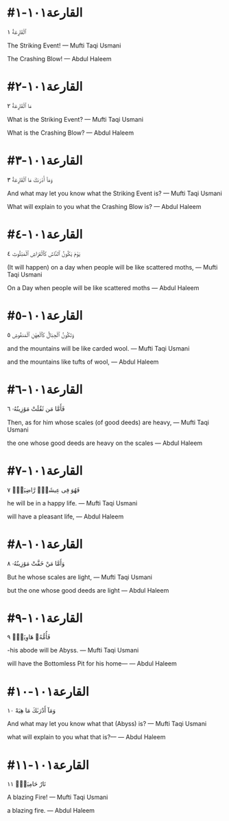 


# #القارعة١٠١-١
ٱلْقَارِعَةُ ١

The Striking Event!
— Mufti Taqi Usmani


The Crashing Blow!
— Abdul Haleem



# #القارعة١٠١-٢
مَا ٱلْقَارِعَةُ ٢

What is the Striking Event?
— Mufti Taqi Usmani


What is the Crashing Blow?
— Abdul Haleem



# #القارعة١٠١-٣
وَمَآ أَدْرَىٰكَ مَا ٱلْقَارِعَةُ ٣

And what may let you know what the Striking Event is?
— Mufti Taqi Usmani


What will explain to you what the Crashing Blow is?
— Abdul Haleem



# #القارعة١٠١-٤
يَوْمَ يَكُونُ ٱلنَّاسُ كَٱلْفَرَاشِ ٱلْمَبْثُوثِ ٤

(It will happen) on a day when people will be like scattered moths,
— Mufti Taqi Usmani


On a Day when people will be like scattered moths
— Abdul Haleem



# #القارعة١٠١-٥
وَتَكُونُ ٱلْجِبَالُ كَٱلْعِهْنِ ٱلْمَنفُوشِ ٥

and the mountains will be like carded wool.
— Mufti Taqi Usmani


and the mountains like tufts of wool,
— Abdul Haleem



# #القارعة١٠١-٦
فَأَمَّا مَن ثَقُلَتْ مَوَٰزِينُهُۥ ٦

Then, as for him whose scales (of good deeds) are heavy,
— Mufti Taqi Usmani


the one whose good deeds are heavy on the scales
— Abdul Haleem



# #القارعة١٠١-٧
فَهُوَ فِى عِيشَةٍۢ رَّاضِيَةٍۢ ٧

he will be in a happy life.
— Mufti Taqi Usmani


will have a pleasant life,
— Abdul Haleem



# #القارعة١٠١-٨
وَأَمَّا مَنْ خَفَّتْ مَوَٰزِينُهُۥ ٨

But he whose scales are light,
— Mufti Taqi Usmani


but the one whose good deeds are light
— Abdul Haleem



# #القارعة١٠١-٩
فَأُمُّهُۥ هَاوِيَةٌۭ ٩

-his abode will be Abyss.
— Mufti Taqi Usmani


will have the Bottomless Pit for his home––
— Abdul Haleem



# #القارعة١٠١-١٠
وَمَآ أَدْرَىٰكَ مَا هِيَهْ ١٠

And what may let you know what that (Abyss) is?
— Mufti Taqi Usmani


what will explain to you what that is?––
— Abdul Haleem



# #القارعة١٠١-١١
نَارٌ حَامِيَةٌۢ ١١

A blazing Fire!
— Mufti Taqi Usmani


a blazing fire.
— Abdul Haleem

